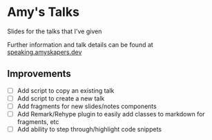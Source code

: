 # Amy's Talks

Slides for the talks that I've given

Further information and talk details can be found at [speaking.amyskapers.dev](https://speaking.amyskapers.dev)

## Improvements

- [ ] Add script to copy an existing talk
- [ ] Add script to create a new talk
- [ ] Add fragments for new slides/notes components
- [ ] Add Remark/Rehype plugin to easily add classes to markdown for fragments, etc
- [ ] Add ability to step through/highlight code snippets